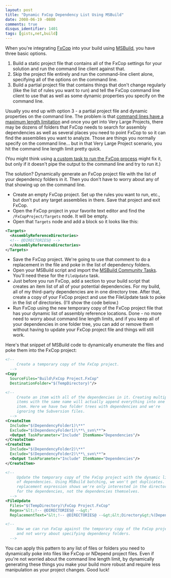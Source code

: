 ```yaml
---
layout: post
title: "Dynamic FxCop Dependency List Using MSBuild"
date: 2008-06-19 -0800
comments: true
disqus_identifier: 1401
tags: [gists,net,build]
---
```

When you're integrating
[FxCop](http://msdn.microsoft.com/en-us/library/bb429476.aspx) into your
build using
[MSBuild](http://msdn.microsoft.com/en-us/library/0k6kkbsd.aspx), you
have three basic options.

1.  Build a static project file that contains all of the FxCop settings
    for your solution and run the command line client against that.
2.  Skip the project file entirely and run the command-line client
    alone, specifying all of the options on the command line.
3.  Build a partial project file that contains things that don't change
    regularly (like the list of rules you want to run) and tell the
    FxCop command line client to use that as well as some dynamic
    properties you specify on the command line.

Usually you end up with option 3 - a partial project file and dynamic
properties on the command line. The problem is that [command lines have
a maximum length
limitation](http://blogs.msdn.com/oldnewthing/archive/2003/12/10/56028.aspx)
and once you get into Very Large Projects, there may be dozens of
folders that FxCop needs to search for assembly dependencies as well as
several places you need to point FxCop to so it can find the assemblies
you want to analyze. Those are things you normally specify on the
command line... but in that Very Large Project scenario, you hit the
command line length limit pretty quick.

(You might think using [a custom task to run the FxCop
process](http://msbuildtasks.tigris.org/) might fix it, but only if it
doesn't pipe the output to the command line and try to run it.)

The solution? Dynamically generate an FxCop project file with the list
of your dependency folders in it. Then you don't have to worry about any
of that showing up on the command line.

-  Create an empty FxCop project. Set up the rules you want to run, etc., but don't put any target assemblies in there. Save that project and exit FxCop.
-  Open the FxCop project in your favorite text editor and find the `/FxCopProject/Targets` node. It will be empty.
-  Open that `Targets` node and add a block so it looks like this:

```xml
<Targets>
  <AssemblyReferenceDirectories>
  <!-- @DIRECTORIES@ -->
  </AssemblyReferenceDirectories>
</Targets>
```

-  Save the FxCop project. We're going to use that comment to do a replacement in the file and poke in the list of dependency folders.
-  Open your MSBuild script and import the [MSBuild Community Tasks](http://msbuildtasks.tigris.org/). You'll need these for the `FileUpdate` task.
-  Just before you run FxCop, add a section to your build script that creates an item list of all of your potential dependencies. For my build, all of my third-party dependencies are in one directory tree. After that, create a copy of your FxCop project and use the FileUpdate task to poke in the list of directories. (I'll show the code below.)
-  Run FxCop using the new temporary copy of the FxCop project file that has your dynamic list of assembly reference locations. Done - no more need to worry about command line length limits, and if you keep all of your dependencies in one folder tree, you can add or remove them without having to update your FxCop project file and things will still work.

Here's that snippet of MSBuild code to dynamically enumerate the files
and poke them into the FxCop project:

```xml
<!--
     Create a temporary copy of the FxCop project.
  -->
<Copy
  SourceFiles="Build\FxCop Project.FxCop"
  DestinationFolder="$(TempDirectory)"/>

<!--
     Create an item with all of the dependencies in it. Creating multiple
     items with the same name will actually append everything into one big
     item. Here we have two folder trees with dependencies and we're
     ignoring the Subversion files.
  -->
<CreateItem
  Include="$(DependencyFolder1)\**"
  Exclude="$(DependencyFolder1)\**\_svn\**">
  <Output TaskParameter="Include" ItemName="Dependencies"/>
</CreateItem>
<CreateItem
  Include="$(DependencyFolder2)\**"
  Exclude="$(DependencyFolder2)\**\_svn\**">
  <Output TaskParameter="Include" ItemName="Dependencies"/>
</CreateItem>

<!--
     Update the temporary copy of the FxCop project with the dynamic list
     of dependencies. Using MSBuild batching, we won't get duplicates. The
     replacement expression shows we're only interested in the directories
     for the dependencies, not the dependencies themselves.
  -->
<FileUpdate
  Files="$(TempDirectory)\FxCop Project.FxCop"
  Regex="&lt;!-- @DIRECTORIES@ --&gt;"
  ReplacementText="&lt;!-- @DIRECTORIES@ --&gt;&lt;Directory&gt;%(Dependencies.RootDir)%(Dependencies.Directory)&lt;/Directory&gt;"/>

<!--
     Now we can run FxCop against the temporary copy of the FxCop project
     and not worry about specifying dependency folders.
  -->
```
You can apply this pattern to any list of files or folders you need to
dynamically poke into files like FxCop or NDepend project files. Even if
you're not worried about the command line length limit, by dynamically
generating these things you make your build more robust and require less
manipulation as your project changes. Good luck!

